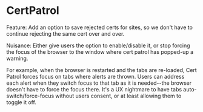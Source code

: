 CertPatrol
==========

Feature:
Add an option to save rejected certs for sites, so we don't have to continue rejecting the same cert over and over.

Nuisance:
Either give users the option to enable/disable it, or stop forcing the focus of the browser to the window where cert patrol has popped-up a warning.

For example, when the browser is restarted and the tabs are re-loaded, Cert Patrol forces focus on tabs where alerts are thrown. Users can address each alert when they switch focus to that tab as it is needed--the browser doesn't have to force the focus there. It's a UX nightmare to have tabs auto-switch/force-focus without users consent, or at least allowing them to toggle it off.
